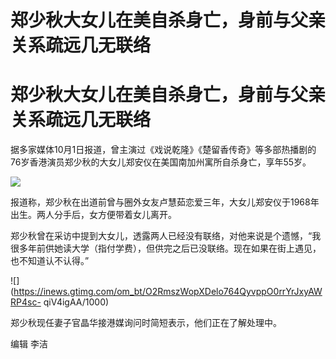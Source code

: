# 郑少秋大女儿在美自杀身亡，身前与父亲关系疏远几无联络

# 郑少秋大女儿在美自杀身亡，身前与父亲关系疏远几无联络

据多家媒体10月1日报道，曾主演过《戏说乾隆》《楚留香传奇》等多部热播剧的76岁香港演员郑少秋的大女儿郑安仪在美国南加州寓所自杀身亡，享年55岁。

![](https://inews.gtimg.com/om_bt/OQ9wdJq8XY00tfl46MDYKS8Em9Wpk8y-ub7txmqdMhSpIAA/1000)

报道称，郑少秋在出道前曾与圈外女友卢慧茹恋爱三年，大女儿郑安仪于1968年出生。两人分手后，女方便带着女儿离开。

郑少秋曾在采访中提到大女儿，透露两人已经没有联络，对他来说是个遗憾，“我很多年前供她读大学（指付学费），但供完之后已没联络。现在如果在街上遇见，也不知道认不认得。”

![](https://inews.gtimg.com/om_bt/O2RmszWopXDelo764QyvppO0rrYrJxyAWRP4sc-
qiV4igAA/1000)

郑少秋现任妻子官晶华接港媒询问时简短表示，他们正在了解处理中。

编辑 李洁

